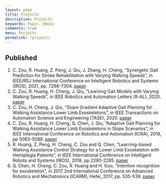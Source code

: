 ```yaml
---
layout: page
title: Projects
description: Projects
keywords: Paper, Books
comments: true
menu: Porjects
permalink: /project/
---
```





## Published
1. C. Zou, R. Huang, Z. Peng, J. Qiu, J. Zhang, H. Cheng, “Synergetic Gait Prediction for Stroke Rehabilitation with Varying Walking Speeds”, in IEEE/RSJ International Conference on Intelligent Robotics and Systems (IROS), 2021, pp. 7298-7304. [paper](https://ieeexplore.ieee.org/document/9635860)
2. C. Zou, R. Huang, H. Cheng, J. Qiu, “Learning Gait Models with Varying Walking Speeds”, in IEEE Robotics and Automation Letters (R-AL), 2020. [paper](https://ieeexplore.ieee.org/document/9131848)
3. C. Zou, H. Cheng, J. Qiu, “Slope Gradient Adaptive Gait Planning for Walking Assistance Lower Limb Exoskeletons”, in IEEE Transactions on Automation Science and Engineering (TASE), 2020. [paper](https://ieeexplore.ieee.org/document/9281111)
4. C. Zou, R. Huang, H. Cheng, Q. Chen, J. Qiu, “Adaptive Gait Planning for Walking Assistance Lower Limb Exoskeletons in Slope Scenarios”, in IEEE International Conference on Robotics and Automation (ICRA), 2019, pp 5083-5089. [paper](https://ieeexplore.ieee.org/document/8793863)
5. R. Huang, Z. Peng, H. Cheng, C. Zou and Q. Chen, “Learning-based Walking Assistance Control Strategy for a Lower Limb Exoskeleton with Hemiplegia Patients”, in IEEE International Conference on Intelligent Robots and Systems (IROS), 2018, pp 2280-2285. [paper](https://ieeexplore.ieee.org/document/8594464)
6. Q. Chen, H. Cheng, C. Zou, R. Huang and H. Guo, "Intention recognition for exoskeleton", in 2017 2nd International Conference on Advanced Robotics and Mechatronics (ICARM), Hefei, 2017, pp. 535-539. [paper](https://ieeexplore.ieee.org/document/8273219)

